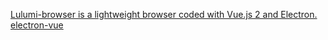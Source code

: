 [Lulumi-browser is a lightweight browser coded with Vue.js 2 and Electron.](https://github.com/LulumiProject/lulumi-browser)
[electron-vue](https://github.com/SimulatedGREG/electron-vue)
